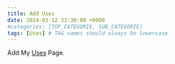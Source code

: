 ```yaml
---
title: Add Uses
date: 2024-03-12 23:30:00 +0900
#categories: [TOP_CATEGORIE, SUB_CATEGORIE]
tags: [Uses] # TAG names should always be lowercase
---
```


Add My [Uses](https://long-910.github.io/uses/) Page.
